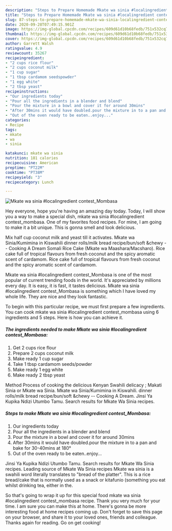 ```yaml
---
description: "Steps to Prepare Homemade Mkate wa sinia #localingredient contest_Mombasa"
title: "Steps to Prepare Homemade Mkate wa sinia #localingredient contest_Mombasa"
slug: 87-steps-to-prepare-homemade-mkate-wa-sinia-localingredient-contest-mombasa
date: 2020-09-28T07:49:15.901Z
image: https://img-global.cpcdn.com/recipes/609d61d10b68fedb/751x532cq70/mkate-wa-sinia-localingredient-contest_mombasa-recipe-main-photo.jpg
thumbnail: https://img-global.cpcdn.com/recipes/609d61d10b68fedb/751x532cq70/mkate-wa-sinia-localingredient-contest_mombasa-recipe-main-photo.jpg
cover: https://img-global.cpcdn.com/recipes/609d61d10b68fedb/751x532cq70/mkate-wa-sinia-localingredient-contest_mombasa-recipe-main-photo.jpg
author: Garrett Walsh
ratingvalue: 4.9
reviewcount: 35267
recipeingredient:
- "2 cups rice flour"
- "2 cups coconut milk"
- "1 cup sugar"
- "1 tbsp cardamom seedspowder"
- "1 egg white"
- "2 tbsp yeast"
recipeinstructions:
- "Our ingredients today"
- "Pour all the ingredients in a blender and blend"
- "Pour the mixture in a bowl and cover it for around 30mins"
- "After 30mins it would have doubled.pour the mixture in to a pan and bake for 30-40mins at 180°"
- "Out of the oven ready to be eaten..enjoy..."
categories:
- Recipe
tags:
- mkate
- wa
- sinia

katakunci: mkate wa sinia 
nutrition: 181 calories
recipecuisine: American
preptime: "PT22M"
cooktime: "PT38M"
recipeyield: "3"
recipecategory: Lunch

---
```



![Mkate wa sinia #localingredient contest_Mombasa](https://img-global.cpcdn.com/recipes/609d61d10b68fedb/751x532cq70/mkate-wa-sinia-localingredient-contest_mombasa-recipe-main-photo.jpg)

Hey everyone, hope you're having an amazing day today. Today, I will show you a way to make a special dish, mkate wa sinia #localingredient contest_mombasa. One of my favorites food recipes. For mine, I am going to make it a bit unique. This is gonna smell and look delicious.

Mix half cup coconut milk and yeast till it activates. Mkate wa Sinia/Kumimina in Kiswahili dinner rolls/milk bread recipe/bun/soft &amp;chewy -- Cooking A Dream Somali Rice Cake (Mkate wa Maashara/Macsharo). Rice cake full of tropical flavours from fresh coconut and the spicy aromatic scent of cardamom. Rice cake full of tropical flavours from fresh coconut and the spicy aromatic scent of cardamom.

Mkate wa sinia #localingredient contest_Mombasa is one of the most popular of current trending foods in the world. It's appreciated by millions every day. It is easy, it is fast, it tastes delicious. Mkate wa sinia #localingredient contest_Mombasa is something which I have loved my whole life. They are nice and they look fantastic.


To begin with this particular recipe, we must first prepare a few ingredients. You can cook mkate wa sinia #localingredient contest_mombasa using 6 ingredients and 5 steps. Here is how you can achieve it.

<!--inarticleads1-->

##### The ingredients needed to make Mkate wa sinia #localingredient contest_Mombasa:

1. Get 2 cups rice flour
1. Prepare 2 cups coconut milk
1. Make ready 1 cup sugar
1. Take 1 tbsp cardamom seeds/powder
1. Make ready 1 egg white
1. Make ready 2 tbsp yeast


Method Process of cooking the delicious Kenyan Swahili delicacy ; Makati Sinia or Mkate wa Sinia. Mkate wa Sinia/Kumimina in Kiswahili. dinner rolls/milk bread recipe/bun/soft &amp;chewy -- Cooking A Dream. Jinsi Ya Kupika Ndizi Utumbo Tamu. Search results for Mkate Wa Sinia recipes. 

<!--inarticleads2-->

##### Steps to make Mkate wa sinia #localingredient contest_Mombasa:

1. Our ingredients today
1. Pour all the ingredients in a blender and blend
1. Pour the mixture in a bowl and cover it for around 30mins
1. After 30mins it would have doubled.pour the mixture in to a pan and bake for 30-40mins at 180°
1. Out of the oven ready to be eaten..enjoy...


Jinsi Ya Kupika Ndizi Utumbo Tamu. Search results for Mkate Wa Sinia recipes. Leading source of Mkate Wa Sinia recipes Mkate wa sinia is a swahili word literally translates to &#34;bread of the platter&#34;. This is a rice bread/cake that is normally used as a snack or kitafunio (something you eat whilst drinking tea, either in the. 

So that's going to wrap it up for this special food mkate wa sinia #localingredient contest_mombasa recipe. Thank you very much for your time. I am sure you can make this at home. There's gonna be more interesting food at home recipes coming up. Don't forget to save this page on your browser, and share it to your loved ones, friends and colleague. Thanks again for reading. Go on get cooking!
